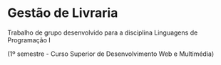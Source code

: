 # Gestão de Livraria

Trabalho de grupo desenvolvido para a disciplina Linguagens de Programação I

(1º semestre - Curso Superior de Desenvolvimento Web e Multimédia)
